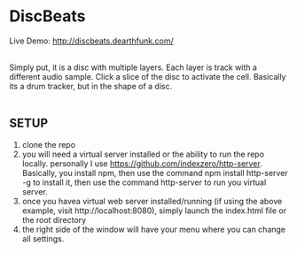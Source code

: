 # DiscBeats
Live Demo: <a href="http://discbeats.dearthfunk.com/">http://discbeats.dearthfunk.com/</a><br><br>

Simply put, it is a disc with multiple layers. Each layer is track with a different audio sample. Click a slice of the disc to activate the cell. Basically its a drum tracker, but in the shape of a disc. <br><br>


## SETUP ##
1) clone the repo<br>
2) you will need a virtual server installed or the ability to run the repo locally. personally I use https://github.com/indexzero/http-server. Basically, you install npm, then use the command npm install http-server -g to install it, then use the command http-server to run you virtual server. <br>
3) once you havea virtual web server installed/running (if using the above example, visit http://localhost:8080), simply launch the index.html file or the root directory<br>
4) the right side of the window will have your menu where you can change all settings.<br>
